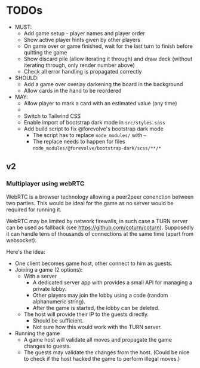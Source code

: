 # TODOs

- MUST:
  - Add game setup - player names and player order
  - Show active player hints given by other players
  - On game over or game finished, wait for the last turn to finish before quitting the game
  - Show discard pile (allow iterating it through) and draw deck (without iterating through, only render number above)
  - Check all error handling is propagated correctly
- SHOULD:
  - Add a game over overlay darkening the board in the background
  - Allow cards in the hand to be reordered
- MAY:
  - Allow player to mark a card with an estimated value (any time)
  - 
  - Switch to Tailwind CSS
  - Enable import of bootstrap dark mode in `src/styles.sass`
  - Add build script to fix @forevolve's bootstrap dark mode
    - The script has to replace `node_modules/` with `~`
    - The replace needs to happen for files `node_modules/@forevolve/bootstrap-dark/scss/**/*`

## v2

### Multiplayer using webRTC

WebRTC is a browser technology allowing a peer2peer conenction between two parties.
This would be ideal for the game as no server would be required for running it.

WebRTC may be limited by network firewalls, in such case a TURN server can be used as fallback (see https://github.com/coturn/coturn).
Supposedly it can handle tens of thousands of connections at the same time (apart from websocket).

Here's the idea:
- One client becomes game host, other connect to him as guests.
- Joining a game (2 options):
  - With a server
    - A dedicated server app with provides a small API for managing a private lobby.
    - Other players may join the lobby using a code (random alphanumeric string).
    - After the game is started, the lobby can be deleted.
  - The host will provide their IP to the guests directly.
    - Should be sufficient.
    - Not sure how this would work with the TURN server.
- Running the game
  - A game host will validate all moves and propagate the game changes to guests.
  - The guests may validate the changes from the host.
    (Could be nice to check if the host hacked the game to perform illegal moves.)
